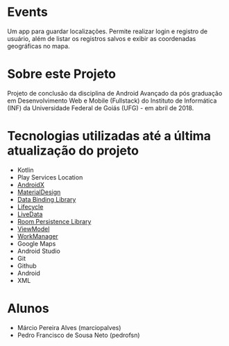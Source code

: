 # Events
Um app para guardar localizações. Permite realizar login e registro de usuário, além de listar os registros salvos e exibir as coordenadas geográficas no mapa.

# Sobre este Projeto
Projeto de conclusão da disciplina de Android Avançado da pós graduação em Desenvolvimento Web e Mobile (Fullstack) do Instituto de Informática (INF) da Universidade Federal de Goiás (UFG) - em abril de 2018.

# Tecnologias utilizadas até a última atualização do projeto
- Kotlin
- Play Services Location
- [AndroidX](https://developer.android.com/jetpack/androidx/migrate)
- [MaterialDesign](https://material.io/develop/android/)
- [Data Binding Library](https://developer.android.com/topic/libraries/data-binding/?hl=pt-br)
- [Lifecycle](https://developer.android.com/topic/libraries/architecture/lifecycle?hl=pt-br)
- [LiveData](https://developer.android.com/topic/libraries/architecture/livedata?hl=pt-br)
- [Room Persistence Library](https://developer.android.com/topic/libraries/architecture/room?hl=pt-br)
- [ViewModel](https://developer.android.com/topic/libraries/architecture/viewmodel?hl=pt-br)
- [WorkManager](https://developer.android.com/topic/libraries/architecture/workmanager/?hl=pt-br)
- Google Maps
- Android Studio
- Git
- Github
- Android
- XML

# Alunos
- Márcio Pereira Alves (marciopalves)
- Pedro Francisco de Sousa Neto (pedrofsn)
